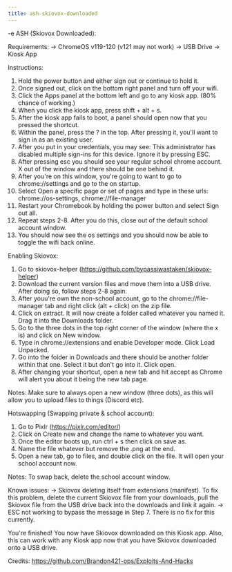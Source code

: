 ```yaml
---
title: ash-skiovox-downloaded
---
```


-e 
ASH (Skiovox Downloaded):

Requirements:
-> ChromeOS v119-120 (v121 may not work)
-> USB Drive
-> Kiosk App

Instructions:
1. Hold the power button and either sign out or continue to hold it.
2. Once signed out, click on the bottom right panel and turn off your wifi.
3. Click the Apps panel at the bottom left and go to any kiosk app. (80% chance of working.) 
4. When you click the kiosk app, press shift + alt + s.
5. After the kiosk app fails to boot, a panel should open now that you pressed the shortcut.
6. Within the panel, press the ? in the top. After pressing it, you'll want to sign in as an existing user.
7. After you put in your credentials, you may see: This administrator has disabled multiple sign-ins for this device. Ignore it by pressing ESC.
8. After pressing esc you should see your regular school chrome account. X out of the window and there should be one behind it.
9. After you're on this window, you're going to want to go to chrome://settings and go to the on startup. 
10. Select Open a specific page or set of pages and type in these urls: chrome://os-settings, chrome://file-manager
11. Restart your Chromebook by holding the power button and select Sign out all. 
12. Repeat steps 2-8. After you do this, close out of the default school account window.
13. You should now see the os settings and you should now be able to toggle the wifi back online.

Enabling Skiovox:
1. Go to skiovox-helper (https://github.com/bypassiwastaken/skiovox-helper)
2. Download the current version files and move them into a USB drive. After doing so, follow steps 2-8 again.
3. After youu're own the non-school account, go to the chrome://file-manager tab and right click (alt + click) on the zip file. 
4. Click on extract. It will now create a folder called whatever you named it. Drag it into the Downloads folder.
5. Go to the three dots in the top right corner of the window (where the x is) and click on New window.
6. Type in chrome://extensions and enable Developer mode. Click Load Unpacked. 
7. Go into the folder in Downloads and there should be another folder within that one. Select it but don't go into it. Click open.
8. After changing your shortcut, open a new tab and hit accept as Chrome will alert you about it being the new tab page.

Notes:
Make sure to always open a new window (three dots), as this will allow you to upload files to things (Discord etc).

Hotswapping (Swapping private & school account):
1. Go to Pixlr (https://pixlr.com/editor/)
2. Click on Create new and change the name to whatever you want.
3. Once the editor boots up, run ctrl + s then click on save as.
4. Name the file whatever but remove the .png at the end.
5. Open a new tab, go to files, and double click on the file. It will open your school account now.

Notes:
To swap back, delete the school account window.

Known issues:
-> Skiovox deleting itself from extensions (manifest).
To fix this problem, delete the current Skiovox file from your downloads, pull the Skiovox file from the USB drive back into the downloads and link it again.
-> ESC not working to bypass the message in Step 7. There is no fix for this currently.

You're finished! You now have Skiovox downloaded on this Kiosk app. Also, this can work with any Kiosk app now that you have Skiovox downloaded onto a USB drive.

Credits:
https://github.com/Brandon421-ops/Exploits-And-Hacks
